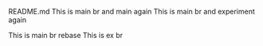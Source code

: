 README.md
This is main br and main again
This is main br and experiment again

This is main br rebase
This is ex br
